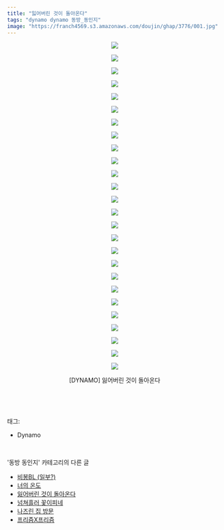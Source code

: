 ```yaml
---
title: "잃어버린 것이 돌아온다"
tags: "dynamo dynamo 동방_동인지"
image: "https://franch4569.s3.amazonaws.com/doujin/ghap/3776/001.jpg"
---
```

<div class="article">
<p style="text-align: center; clear: none; float: none;"><img src="{{ site.imgserver2 }}/ghap/3776/001.jpg"/></p>
<p style="text-align: center; clear: none; float: none;"><img src="{{ site.imgserver2 }}/ghap/3776/002.jpg"/></p>
<p style="text-align: center; clear: none; float: none;"><img src="{{ site.imgserver2 }}/ghap/3776/003.jpg"/></p>
<p style="text-align: center; clear: none; float: none;"><img src="{{ site.imgserver2 }}/ghap/3776/004.jpg"/></p>
<p style="text-align: center; clear: none; float: none;"><img src="{{ site.imgserver2 }}/ghap/3776/005.jpg"/></p>
<p style="text-align: center; clear: none; float: none;"><img src="{{ site.imgserver2 }}/ghap/3776/006.jpg"/></p>
<p style="text-align: center; clear: none; float: none;"><img src="{{ site.imgserver2 }}/ghap/3776/007.jpg"/></p>
<p style="text-align: center; clear: none; float: none;"><img src="{{ site.imgserver2 }}/ghap/3776/008.jpg"/></p>
<p style="text-align: center; clear: none; float: none;"><img src="{{ site.imgserver2 }}/ghap/3776/009.jpg"/></p>
<p style="text-align: center; clear: none; float: none;"><img src="{{ site.imgserver2 }}/ghap/3776/010.jpg"/></p>
<p style="text-align: center; clear: none; float: none;"><img src="{{ site.imgserver2 }}/ghap/3776/011.jpg"/></p>
<p style="text-align: center; clear: none; float: none;"><img src="{{ site.imgserver2 }}/ghap/3776/012.jpg"/></p>
<p style="text-align: center; clear: none; float: none;"><img src="{{ site.imgserver2 }}/ghap/3776/013.jpg"/></p>
<p style="text-align: center; clear: none; float: none;"><img src="{{ site.imgserver2 }}/ghap/3776/014.jpg"/></p>
<p style="text-align: center; clear: none; float: none;"><img src="{{ site.imgserver2 }}/ghap/3776/015.jpg"/></p>
<p style="text-align: center; clear: none; float: none;"><img src="{{ site.imgserver2 }}/ghap/3776/016.jpg"/></p>
<p style="text-align: center; clear: none; float: none;"><img src="{{ site.imgserver2 }}/ghap/3776/017.jpg"/></p>
<p style="text-align: center; clear: none; float: none;"><img src="{{ site.imgserver2 }}/ghap/3776/018.jpg"/></p>
<p style="text-align: center; clear: none; float: none;"><img src="{{ site.imgserver2 }}/ghap/3776/019.jpg"/></p>
<p style="text-align: center; clear: none; float: none;"><img src="{{ site.imgserver2 }}/ghap/3776/020.jpg"/></p>
<p style="text-align: center; clear: none; float: none;"><img src="{{ site.imgserver2 }}/ghap/3776/021.jpg"/></p>
<p style="text-align: center; clear: none; float: none;"><img src="{{ site.imgserver2 }}/ghap/3776/022.jpg"/></p>
<p style="text-align: center; clear: none; float: none;"><img src="{{ site.imgserver2 }}/ghap/3776/023.jpg"/></p>
<p style="text-align: center; clear: none; float: none;"><img src="{{ site.imgserver2 }}/ghap/3776/024.jpg"/></p>
<p style="text-align: center; clear: none; float: none;"><img src="{{ site.imgserver2 }}/ghap/3776/025.jpg"/></p>
<p style="text-align: center; clear: none; float: none;"><img src="{{ site.imgserver2 }}/ghap/3776/026.jpg"/></p>
<p style="text-align: center; clear: none; float: none;">[DYNAMO] 잃어버린 것이 돌아온다</p>
<p><br/></p>
</div><br/>
<div class="tagTrail">
<p>태그: </p>
<ul>
<li>Dynamo</li>
</ul>
</div><br/>
<div class="another">
<p>'동방 동인지' 카테고리의 다른 글</p>
<ul>
<li><a href="/ghap_3781">비봉BL (일부?)</a></li>
<li><a href="/ghap_3777">너의 온도</a></li>
<li><a href="/ghap_3776">잃어버린 것이 돌아온다</a></li>
<li><a href="/ghap_3775">넘쳐흘러 꽃이피네</a></li>
<li><a href="/ghap_3774">나즈린 집 방문</a></li>
<li><a href="/ghap_3773">프리즘X프리즘</a></li>
</ul>
</div><br/>
<div class="cb_module cb_fluid">
<div class="cb_wrt cb_profile">
</div><!-- commentList close -->
</div><br/>
